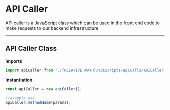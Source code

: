 # API Caller

API caller is a JavaScript class which can be used in the front end code to make requests to our backend infrastructure
___


## API Caller Class

**Imports**
```Javascript
import apiCaller from './{RELATIVE PATH}/apiScripts/apiCalls/apiCaller.js'
```


**Instantiation**
```Javascript
const apiCaller = new apiCaller();

//example use
apiCaller.methodName(params);
```

